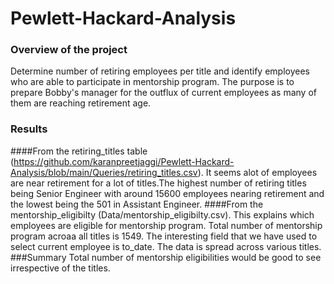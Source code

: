 # Pewlett-Hackard-Analysis
### Overview of the project
Determine number of retiring employees per title and identify employees who are able to participate in mentorship program. The purpose is to prepare Bobby's manager for the outflux of current employees as many of them are reaching retirement age.
### Results
####From the retiring_titles table (https://github.com/karanpreetjaggi/Pewlett-Hackard-Analysis/blob/main/Queries/retiring_titles.csv). It seems alot of employees are near retirement for a lot of titles.The highest number of retiring titles being Senior Engineer with around 15600 employees nearing retirement and the lowest being the 501 in Assistant Engineer.
####From the mentorship_eligibilty (Data/mentorship_eligibilty.csv). This explains which employees are eligible for mentorship program. Total number of mentorship program acroaa all titles is 1549. The interesting field that we have used to select current employee is to_date. The data is spread across various titles.
###Summary
Total number of mentorship eligibilities would be good to see irrespective of the titles. 

